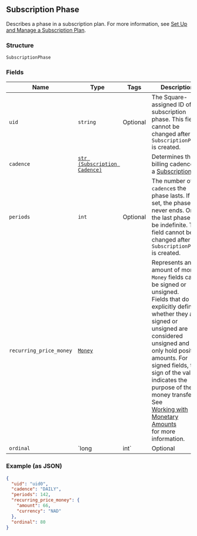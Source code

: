 ## Subscription Phase

Describes a phase in a subscription plan. For more information, see
[Set Up and Manage a Subscription Plan](https://developer.squareup.com/docs/docs/subscriptions-api/setup-plan).

### Structure

`SubscriptionPhase`

### Fields

| Name | Type | Tags | Description |
|  --- | --- | --- | --- |
| `uid` | `string` | Optional | The Square-assigned ID of the subscription phase. This field cannot be changed after a `SubscriptionPhase` is created. |
| `cadence` | [`str (Subscription Cadence)`](/doc/models/subscription-cadence.md) |  | Determines the billing cadence of a [Subscription](#type-Subscription) |
| `periods` | `int` | Optional | The number of `cadence`s the phase lasts. If not set, the phase never ends. Only the last phase can be indefinite. This field cannot be changed after a `SubscriptionPhase` is created. |
| `recurring_price_money` | [`Money`](/doc/models/money.md) |  | Represents an amount of money. `Money` fields can be signed or unsigned.<br>Fields that do not explicitly define whether they are signed or unsigned are<br>considered unsigned and can only hold positive amounts. For signed fields, the<br>sign of the value indicates the purpose of the money transfer. See<br>[Working with Monetary Amounts](https://developer.squareup.com/docs/build-basics/working-with-monetary-amounts)<br>for more information. |
| `ordinal` | `long|int` | Optional | The position this phase appears in the sequence of phases defined for the plan, indexed from 0. This field cannot be changed after a `SubscriptionPhase` is created. |

### Example (as JSON)

```json
{
  "uid": "uid0",
  "cadence": "DAILY",
  "periods": 142,
  "recurring_price_money": {
    "amount": 66,
    "currency": "NAD"
  },
  "ordinal": 80
}
```

